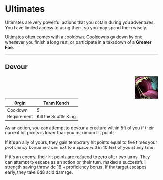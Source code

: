 # Ultimates

Ultimates are very powerful actions that you obtain during you adventures. You have limited access to using them, so you may spend them wisely. 

Ultimates often comes with a cooldown. Cooldowns go down by one whenever you finish a long rest, or participate in a takedown of a **Greater Foe**.

---

## Devour 

<img src="https://github.com/Sebastianhju/Runeterra-5e/blob/main/img%20-%20Ult/Devour.png" align=right width=15% height=15%>

|Orgin	|Tahm Kench|
|---|---|
|Cooldown|	5|
|Requirement|	Kill the Scuttle King|

As an action, you can attempt to devour a creature within 5ft of you if their current hit points is lower than you maximum hit points.

If it's an ally of yours, they gain temporary hit points equal to five times your proficiency bonus and can exit to a space within 10 feet of you at any time.

If it's an enemy, their hit points are reduced to zero after two turns. They can attempt to escape as an action on their turn, making a successfull strength saving throw, dc 18 + proficiency bonus. If the target escapes early, they take 6d8 acid damage.
